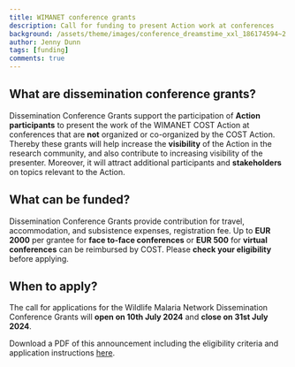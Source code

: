 ```yaml
---
title: WIMANET conference grants
description: Call for funding to present Action work at conferences
background: /assets/theme/images/conference_dreamstime_xxl_186174594~2.jpg
author: Jenny Dunn
tags: [funding]
comments: true
---
```


## What are dissemination conference grants?
Dissemination Conference Grants support the participation of **Action participants** to present the work of the WIMANET COST Action at conferences that are **not** organized or co-organized by the COST Action. Thereby these grants will help increase the **visibility** of the Action in the research community, and also contribute to increasing visibility of the presenter. Moreover, it will attract additional participants and **stakeholders** on topics relevant to the Action.

## What can be funded?
Dissemination Conference Grants provide contribution for travel, accommodation, and subsistence expenses, registration fee. Up to **EUR 2000** per grantee for **face to-face conferences** or **EUR 500** for **virtual conferences** can be reimbursed by COST. Please **check your eligibility** before applying.

## When to apply?
The call for applications for the Wildlife Malaria Network Dissemination Conference Grants will **open on 10th July 2024** and **close on 31st July 2024**.

Download a PDF of this announcement including the eligibility criteria and application instructions [here](https://github.com/wimanet-science/web/blob/5ad6f069c5e48482f374fd8e6af555237ec48161/assets/docs/Dissemination%20Grant%20announcement_final.pdf).
